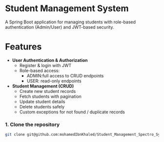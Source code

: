 # Student Management System
A Spring Boot application for managing students with role-based authentication (Admin/User) and JWT-based security.

# Features


- **User Authentication & Authorization**
  -  Register & login with JWT
  - Role-based access:
    - ADMIN:full access to CRUD endpoints
    - USER: read-only endpoints
- **Student Management (CRUD)**
    - Create new student records
    - Fetch students with pagination
    - Update student details
    - Delete students safely
    - Custom exceptions for not found / duplicate records
### 1. Clone the repository
```bash
git clone git@github.com:mohamedIbnKhaled/Student_Management_Spectro_Systems.git


